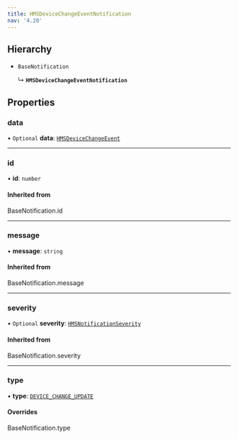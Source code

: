 ```yaml
---
title: HMSDeviceChangeEventNotification
nav: '4.20'
---
```


## Hierarchy

- `BaseNotification`

  ↳ **`HMSDeviceChangeEventNotification`**

## Properties

### data

• `Optional` **data**: [`HMSDeviceChangeEvent`](/api-reference/javascript/v2/interfaces/HMSDeviceChangeEvent)

---

### id

• **id**: `number`

#### Inherited from

BaseNotification.id

---

### message

• **message**: `string`

#### Inherited from

BaseNotification.message

---

### severity

• `Optional` **severity**: [`HMSNotificationSeverity`](/api-reference/javascript/v2/enums/HMSNotificationSeverity)

#### Inherited from

BaseNotification.severity

---

### type

• **type**: [`DEVICE_CHANGE_UPDATE`](/api-reference/javascript/v2/enums/HMSNotificationTypes#device_change_update)

#### Overrides

BaseNotification.type
